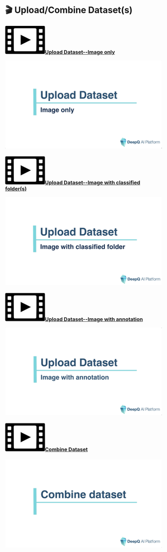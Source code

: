 # 🎬 Upload/Combine Dataset(s)

### <img src="../.gitbook/assets/video-icon-small.jpg" alt="" data-size="line">[Upload Dataset--Image only](https://youtu.be/ps0eOL4l\_Ts)

![](../.gitbook/assets/TIMG-Upload-dataset-image-only.png)

### <img src="../.gitbook/assets/video-icon-small.jpg" alt="" data-size="line">[Upload Dataset--Image with classified folder(s)](https://youtu.be/rqdGvQwQOmw)

![](../.gitbook/assets/TIMG-Upload-dataset-image-with-classified-folder.png)

### <img src="../.gitbook/assets/video-icon-small.jpg" alt="" data-size="line">[Upload Dataset--Image with annotation](https://youtu.be/JDB0dv88yog)

![](../.gitbook/assets/TIMG-Upload-dataset-image-with-anno.png)

### <img src="../.gitbook/assets/video-icon-small.jpg" alt="" data-size="line">[Combine Dataset](https://youtu.be/ofYHSXtLeOA)

### ![](../.gitbook/assets/TIMG-combine-dataset.png)
